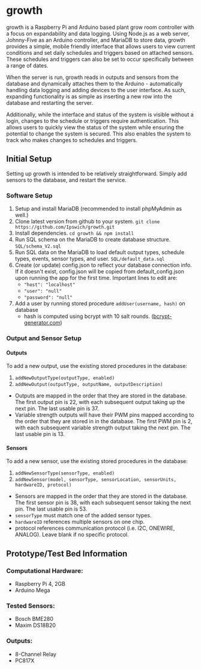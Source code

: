 # growth
growth is a Raspberry Pi and Arduino based plant grow room controller with a focus on expandability and data logging. Using Node.js as a web server, Johnny-Five as an Arduino controller, and MariaDB to store data, growth provides a simple, mobile friendly interface that allows users to view current conditions and set daily schedules and triggers based on attached sensors. These schedules and triggers can also be set to occur specifically between a range of dates.

When the server is run, growth reads in outputs and sensors from the database and dynamically attaches them to the Arduino - automatically handling data logging and adding devices to the user interface. As such, expanding functionality is as simple as inserting a new row into the database and restarting the server.

Additionally, while the interface and status of the system is visible without a login, changes to the schedule or triggers require authentication. This allows users to quickly view the status of the system while ensuring the potential to change the system is secured. This also enables the system to track who makes changes to schedules and triggers.

## Initial Setup
Setting up growth is intended to be relatively straightforward. Simply add sensors to the database, and restart the service.

### Software Setup
1. Setup and install MariaDB (recommended to install phpMyAdmin as well.)
2. Clone latest version from github to your system. `git clone https://github.com/Ipswich/growth.git`
3. Install dependencies. `cd growth && npm install`
4. Run SQL schema on the MariaDB to create database structure. `SQL/schema_V2.sql`
5. Run SQL data on the MariaDB to load default output types, schedule types, events, sensor types, and user. `SQL/default_data.sql`
6. Create (or update) config.json to reflect your database connection info. If it doesn't exist, config.json will be copied from default_config.json upon running the app for the first time. Important lines to edit are:
      * `"host": "localhost"`
      * `"user": "null"`
      * `"password": "null"`
7. Add a user by running stored procedure `addUser(username, hash)` on database
    * hash is computed using bcrypt with 10 salt rounds. ([bcrypt-generator.com](bcrypt-generator.com))

### Output and Sensor Setup
#### Outputs
To add a new output, use the existing stored procedures in the database: 
1. `addNewOutputType(outputType, enabled)`
2. `addNewOutput(outputType, outputName, outputDescription)`
* Outputs are mapped in the order that they are stored in the database. The first output pin is 22, with each subsequent output taking up the next pin. The last usable pin is 37.
* Variable strength outputs will have their PWM pins mapped according to the order that they are stored in in the database. The first PWM pin is 2, with each subsequent variable strength output taking the next pin. The last usable pin is 13.


#### Sensors
To add a new sensor, use the existing stored procedures in the database: 
1. `addNewSensorType(sensorType, enabled)`
2. `addNewSensor(model, sensorType, sensorLocation, sensorUnits, hardwareID, protocol)`
* Sensors are mapped in the order that they are stored in the database. The first sensor pin is 38, with each subsequent sensor taking the next pin. The last usable pin is 53.
* `sensorType` must match one of the added sensor types.
* `hardwareID` references multiple sensors on one chip.
* protocol references communication protocol (i.e. I2C, ONEWIRE, ANALOG). Leave blank if no specific protocol.



## Prototype/Test Bed Information
### Computational Hardware:
* Raspberry Pi 4, 2GB
* Arduino Mega

### Tested Sensors:
* Bosch BME280
* Maxim DS18B20

### Outputs:
* 8-Channel Relay
* PC817X
